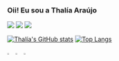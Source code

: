 ### Oii! Eu sou a Thalía Araújo
 
 <a href="https://www.linkedin.com/in/thalía-araújo/" target="_blank"><img src="https://img.shields.io/badge/-LinkedIn-%230077B5?style=for-the-badge&logo=linkedin&logoColor=white" target="_blank"></a>
 <a href="https://instagram.com/liia_araujo" target="_blank"><img src="https://img.shields.io/badge/-Instagram-%23E4405F?style=for-the-badge&logo=instagram&logoColor=white" target="_blank"></a>
 <a href = "mailto:thalia.araujo321@gmail.com"><img src="https://img.shields.io/badge/-Gmail-%23333?style=for-the-badge&logo=gmail&logoColor=white" target="_blank"></a>
 
[![Thalía's GitHub stats](https://github-readme-stats.vercel.app/api?username=thaliaraujo&show_icons=true&theme=radical)](https://github.com/thaliaraujo/github-readme-stats)
[![Top Langs](https://github-readme-stats.vercel.app/api/top-langs/?username=thaliaraujo&theme=radical)](https://github.com/thaliaraujo/github-readme-stats)

<img width="3%" src="https://cdn.jsdelivr.net/gh/devicons/devicon/icons/html5/html5-original.svg" /> <img width="3%" src="https://cdn.jsdelivr.net/gh/devicons/devicon/icons/css3/css3-original.svg" /> <img width="3%" src="https://cdn.jsdelivr.net/gh/devicons/devicon/icons/javascript/javascript-original.svg" />
          
          

